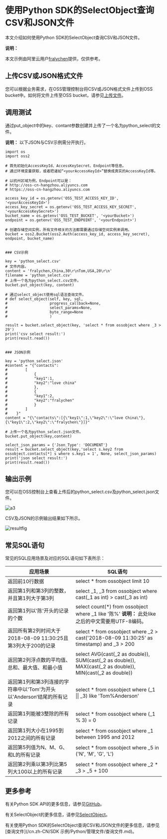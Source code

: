 # 使用Python SDK的SelectObject查询CSV和JSON文件

本文介绍如何使用Python SDK的SelectObject查询CSV和JSON文件。

**说明：**

本文示例由阿里云用户[fralychen](https://www.yuque.com/bzxr)提供，仅供参考。

## 上传CSV或JSON格式文件

您可以根据业务需求，在OSS管理控制台将CSV或JSON格式文件上传到OSS bucket中。如何将文件上传至OSS bucket，请参见[上传文件](/cn.zh-CN/控制台用户指南/文件管理/上传文件.md)。

## 调用测试

通过put\_object中的key、contant参数创建并上传了一个名为python\_select的文件。

**说明：** 以下JSON与CSV示例需分开执行。

```
import os
import oss2

# 首先初始化AccessKeyId、AccessKeySecret、Endpoint等信息。
# 通过环境变量获取，或者把诸如“<yourAccessKeyId>”替换成真实的AccessKeyId等。

# 以杭州区域为例，Endpoint可以是：
# http://oss-cn-hangzhou.aliyuncs.com
# https://oss-cn-hangzhou.aliyuncs.com

access_key_id = os.getenv('OSS_TEST_ACCESS_KEY_ID', '<yourAccessKeyId>')
access_key_secret = os.getenv('OSS_TEST_ACCESS_KEY_SECRET', '<yourAccessKeySecret>')
bucket_name = os.getenv('OSS_TEST_BUCKET', '<yourBucket>')
endpoint = os.getenv('OSS_TEST_ENDPOINT', '<yourEndpoint>')

# 创建存储空间实例，所有文件相关的方法都需要通过存储空间实例来调用。
bucket = oss2.Bucket(oss2.Auth(access_key_id, access_key_secret), endpoint, bucket_name)


### CSV示例

key = 'python_select.csv'
# 文件内容。
content = 'fralychen,China,30\r\nTom,USA,20\r\n'
filename = 'python_select.csv'
# 上传一个名为python_select.csv文件。
bucket.put_object(key, content)

# 通过select_object使用sql语法查询文件。
# def select_object(self, key, sql,
#                   progress_callback=None,
#                   select_params=None,
#                   byte_range=None
#                   )

result = bucket.select_object(key, 'select * from ossobject where _3 > 29')
print('csv select result:')
print(result.read())


### JSON示例

key = 'python_select.json'
#content = "{"contacts":
#        [
#            {
#            "key1":1,
#            "key2":"love china"
#            },
#            {
#            "key1":2,
#            "key2":"fralychen"
#            }
#        ]
#    }"
content = "{\"contacts\":[{\"key1\":1,\"key2\":\"love China\"},{\"key1\":2,\"key2\":\"fralychen\"}]}"

# 上传一个名为python_select.json文件。
bucket.put_object(key,content)

select_json_params = {'Json_Type': 'DOCUMENT'}
result = bucket.select_object(key,'select s.key2 from ossobject.contacts[*] s where s.key1 = 1', None, select_json_params)
print('json select result:')
print(result.read())
```

## 输出示例

您可以在OSS控制台上查看上传后的python\_select.csv及python\_select.json文件。

![a3](https://static-aliyun-doc.oss-accelerate.aliyuncs.com/assets/img/zh-CN/1637967751/p51302.png)

CSV及JSON的示例输出结果如下所示。

![resultfig](https://static-aliyun-doc.oss-accelerate.aliyuncs.com/assets/img/zh-CN/4972614161/p243215.png)

## 常见SQL语句

常见的SQL应用场景及对应的SQL语句如下表所示：

|应用场景|SQL语句|
|----|-----|
|返回前10行数据|select \* from ossobject limit 10|
|返回第1列和第3列的整数，并且第1列大于第3列|select \_1, \_3 from ossobject where cast\(\_1 as int\) \> cast\(\_3 as int\)|
|返回第1列以'陈'开头的记录的个数|select count\(\*\) from ossobject where \_1 like '陈%' **说明：** 此处like之后的中文需要用UTF-8编码。 |
|返回所有第2列时间大于2018-08-09 11:30:25且第3列大于200的记录|select \* from ossobject where \_2 \> cast\('2018-08-09 11:30:25' as timestamp\) and \_3 \> 200|
|返回第2列浮点数的平均值、总和、最大值、和最小值|select AVG\(cast\(\_2 as double\)\), SUM\(cast\(\_2 as double\)\), MAX\(cast\(\_2 as double\)\), MIN\(cast\(\_2 as double\)\)|
|返回第1列和第3列连接的字符串中以'Tom'为开头以’Anderson‘结尾的所有记录|select \* from ossobject where \(\_1 \|\| \_3\) like 'Tom%Anderson'|
|返回第1列能被3整除的所有记录|select \* from ossobject where \(\_1 % 3\) = 0|
|返回第1列大小在1995到2012之间的所有记录|select \* from ossobject where \_1 between 1995 and 2012|
|返回第5列值为N、M、G、和L的所有记录|select \* from ossobject where \_5 in \('N', 'M', 'G', 'L'\)|
|返回第2列乘以第3列比第5列大100以上的所有记录|select \* from ossobject where \_2 \* \_3 \> \_5 + 100|

## 更多参考

有关Python SDK API的更多信息，请参见[GitHub](https://github.com/aliyun/aliyun-oss-python-sdk/blob/master/oss2/api.py)。

有关SelectObject的更多信息，请参见[SelectObject](/cn.zh-CN/开发指南/对象/文件（Object）/管理文件/SelectObject.md)。

有关使用Python SDK的SelectObject查询CSV和JSON文件的更多信息，请参见[查询文件](/cn.zh-CN/SDK 示例/Python/管理文件/查询文件.md)。

